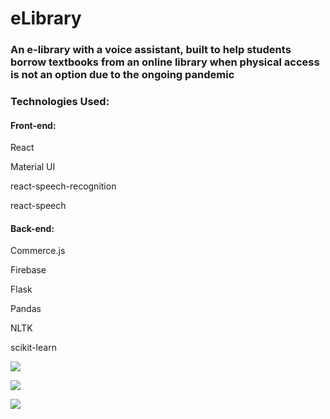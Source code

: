 # eLibrary

### An e-library with a voice assistant, built to help students borrow textbooks from an online library when physical access is not an option due to the ongoing pandemic

### Technologies Used:

#### Front-end:

React

Material UI

react-speech-recognition

react-speech


#### Back-end:

Commerce.js

Firebase 

Flask

Pandas

NLTK

scikit-learn


![](https://i.imgur.com/8K1tTEK.png)

![](https://i.imgur.com/ZtxZHbk.png)

![](https://i.imgur.com/lXxFyLg.png)
